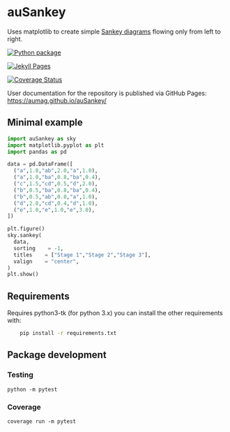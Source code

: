 # auSankey

Uses matplotlib to create simple <a href="https://en.wikipedia.org/wiki/Sankey_diagram">
Sankey diagrams</a> flowing only from left to right.

[![Python package](https://github.com/AUMAG/auSankey/actions/workflows/check.yml/badge.svg)](https://github.com/AUMAG/auSankey/actions/workflows/check.yml)

[![Jekyll Pages](https://github.com/AUMAG/auSankey/actions/workflows/jekyll-gh-pages.yml/badge.svg)](https://github.com/AUMAG/auSankey/actions/workflows/jekyll-gh-pages.yml)

[![Coverage Status](https://coveralls.io/repos/github/AUMAG/auSankey/badge.svg?branch=main)](https://coveralls.io/github/AUMAG/auSankey?branch=main)

User documentation for the repository is published via GitHub Pages: https://aumag.github.io/auSankey/

## Minimal example

``` python
import auSankey as sky
import matplotlib.pyplot as plt
import pandas as pd

data = pd.DataFrame([
  ("a",1.0,"ab",2.0,"a",1.0),
  ("a",1.0,"ba",0.8,"ba",0.4),
  ("c",1.5,"cd",0.5,"d",2.0),
  ("b",0.5,"ba",0.8,"ba",0.4),
  ("b",0.5,"ab",0.8,"a",1.0),
  ("d",2.0,"cd",0.4,"d",1.0),
  ("e",1.0,"e",1.0,"e",3.0),
])

plt.figure()
sky.sankey(
  data,
  sorting    = -1,
  titles    = ["Stage 1","Stage 2","Stage 3"],
  valign    = "center",
)
plt.show()
```

## Requirements

Requires python3-tk (for python 3.x) you can
install the other requirements with:

``` bash
    pip install -r requirements.txt
```


## Package development

### Testing

	python -m pytest 

### Coverage

	coverage run -m pytest

